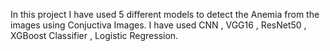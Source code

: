 In this project I have used 5 different models to detect the Anemia from the images using Conjuctiva Images. I have used CNN , VGG16 , ResNet50 , XGBoost Classifier , Logistic Regression.

